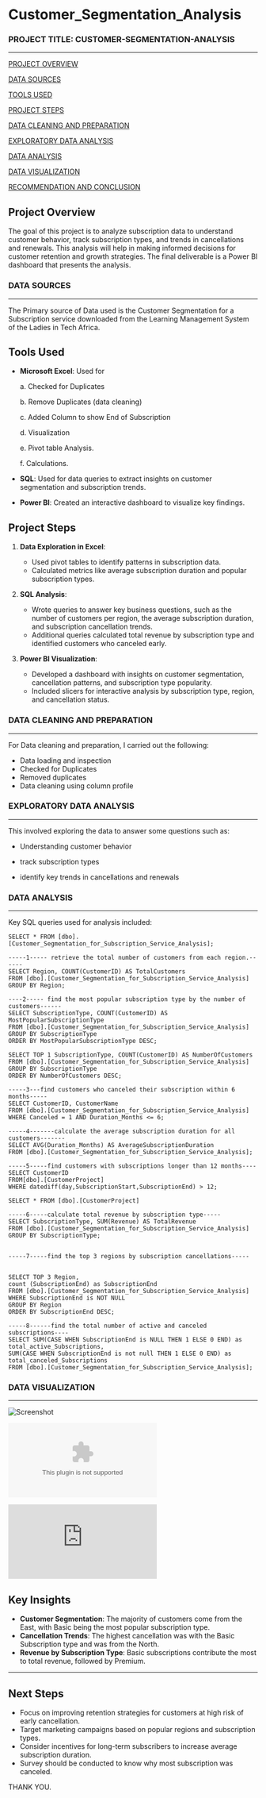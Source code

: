 # Customer_Segmentation_Analysis

### PROJECT TITLE: CUSTOMER-SEGMENTATION-ANALYSIS
---
[PROJECT OVERVIEW](#project-overview)

[DATA SOURCES](#data-sources)

[TOOLS USED](#tools-used)

[PROJECT STEPS](#Project-steps)

[DATA CLEANING AND PREPARATION](#data-cleaning-and-preparation)

[EXPLORATORY DATA ANALYSIS](#exploratory-data-analysis)

[DATA ANALYSIS](#data-analysis)

[DATA VISUALIZATION](#data-visualization)

[RECOMMENDATION AND CONCLUSION](#recommendation-and-conclusion)


## Project Overview
The goal of this project is to analyze subscription data to understand customer behavior, track subscription types, and trends in cancellations and renewals. This analysis will help in making informed decisions for customer retention and growth strategies.  The final deliverable is a Power BI dashboard that presents the analysis.


### DATA SOURCES
---
The Primary source of Data used is the Customer Segmentation for a Subscription service downloaded from the Learning Management System of the Ladies in Tech Africa.

## Tools Used
- **Microsoft Excel**: Used for
  
  a. Checked for Duplicates
  
  b. Remove Duplicates (data cleaning)

  c. Added Column to show End of Subscription
  
  d. Visualization

  e. Pivot table Analysis.

  f. Calculations.
  
- **SQL**: Used for data queries to extract insights on customer segmentation and subscription trends.
- **Power BI**: Created an interactive dashboard to visualize key findings.

## Project Steps
1. **Data Exploration in Excel**:
   - Used pivot tables to identify patterns in subscription data.
   - Calculated metrics like average subscription duration and popular subscription types.

2. **SQL Analysis**:
   - Wrote queries to answer key business questions, such as the number of customers per region, the average subscription duration, and subscription cancellation trends.
   - Additional queries calculated total revenue by subscription type and identified customers who canceled early.

3. **Power BI Visualization**:
   - Developed a dashboard with insights on customer segmentation, cancellation patterns, and subscription type popularity.
   - Included slicers for interactive analysis by subscription type, region, and cancellation status.
  

### DATA CLEANING AND PREPARATION
---
For Data cleaning and preparation, I carried out the following:

* Data loading and inspection
* Checked for Duplicates
* Removed duplicates
* Data cleaning using column profile 

### EXPLORATORY DATA ANALYSIS
---
This involved exploring the data to answer some questions such as:

* Understanding customer behavior
  
*  track subscription types
  
*  identify key trends in cancellations and renewals
  
### DATA ANALYSIS
---
Key SQL queries used for analysis included:

```
SELECT * FROM [dbo].[Customer_Segmentation_for_Subscription_Service_Analysis];

-----1----- retrieve the total number of customers from each region.------
SELECT Region, COUNT(CustomerID) AS TotalCustomers
FROM [dbo].[Customer_Segmentation_for_Subscription_Service_Analysis]
GROUP BY Region;

----2----- find the most popular subscription type by the number of customers------
SELECT SubscriptionType, COUNT(CustomerID) AS MostPopularSubscriptionType
FROM [dbo].[Customer_Segmentation_for_Subscription_Service_Analysis]
GROUP BY SubscriptionType
ORDER BY MostPopularSubscriptionType DESC;

SELECT TOP 1 SubscriptionType, COUNT(CustomerID) AS NumberOfCustomers
FROM [dbo].[Customer_Segmentation_for_Subscription_Service_Analysis]
GROUP BY SubscriptionType
ORDER BY NumberOfCustomers DESC;

-----3---find customers who canceled their subscription within 6 months-----
SELECT CustomerID, CustomerName
FROM [dbo].[Customer_Segmentation_for_Subscription_Service_Analysis]
WHERE Canceled = 1 AND Duration_Months <= 6;

-----4-------calculate the average subscription duration for all customers-------
SELECT AVG(Duration_Months) AS AverageSubscriptionDuration
FROM [dbo].[Customer_Segmentation_for_Subscription_Service_Analysis];

-----5-----find customers with subscriptions longer than 12 months----
SELECT CustomerID
FROM[dbo].[CustomerProject]
WHERE datediff(day,SubscriptionStart,SubscriptionEnd) > 12;

SELECT * FROM [dbo].[CustomerProject]

-----6-----calculate total revenue by subscription type-----
SELECT SubscriptionType, SUM(Revenue) AS TotalRevenue
FROM [dbo].[Customer_Segmentation_for_Subscription_Service_Analysis]
GROUP BY SubscriptionType;


-----7-----find the top 3 regions by subscription cancellations-----


SELECT TOP 3 Region,
count (SubscriptionEnd) as SubscriptionEnd
FROM [dbo].[Customer_Segmentation_for_Subscription_Service_Analysis]
WHERE SubscriptionEnd is NOT NULL
GROUP BY Region
ORDER BY SubscriptionEnd DESC;

-----8------find the total number of active and canceled subscriptions----
SELECT SUM(CASE WHEN SubscriptionEnd is NULL THEN 1 ELSE 0 END) as total_active_Subscriptions,
SUM(CASE WHEN SubscriptionEnd is not null THEN 1 ELSE 0 END) as total_canceled_Subscriptions
FROM [dbo].[Customer_Segmentation_for_Subscription_Service_Analysis];

```
### DATA VISUALIZATION
---
![Screenshot](https://github.com/TogunOyinade/Customer_Segmentation_for_Subscription_Service_Analysis/blob/main/Screenshot%202024-11-05%20104427.png)

![Pivot_Table](https://github.com/TogunOyinade/Customer_Segmentation_for_Subscription_Service_Analysis/blob/main/Customer_Analysis_Pivot.csv)

![Data_Visual](https://github.com/TogunOyinade/Customer_Segmentation_for_Subscription_Service_Analysis/blob/main/Customer_Performance_Visualization.pdf)



## Key Insights
- **Customer Segmentation**: The majority of customers come from the East, with Basic being the most popular subscription type.
- **Cancellation Trends**: The highest cancellation was with the Basic Subscription type and was from the North.
- **Revenue by Subscription Type**: Basic subscriptions contribute the most to total revenue, followed by Premium.

---

## Next Steps
- Focus on improving retention strategies for customers at high risk of early cancellation.
- Target marketing campaigns based on popular regions and subscription types.
- Consider incentives for long-term subscribers to increase average subscription duration.
- Survey should be conducted to know why most subscription was canceled. 

THANK YOU.
